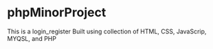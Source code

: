 # phpMinorProject
This is a login_register Built using collection of HTML, CSS, JavaScrip, MYQSL, and PHP
